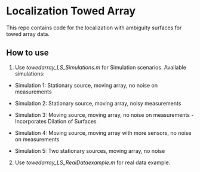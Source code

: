 # Localization Towed Array
 
 This repo contains code for the localization with ambiguity surfaces for towed array data.
 
 ## How to use
 
 1. Use *towedarray_LS_Simulations.m* for Simulation scenarios. Available simulations:
 
- Simulation 1: Stationary source, moving array, no noise on measurements

- Simulation 2: Stationary source, moving array, noisy measurements 

- Simulation 3: Moving source, moving array, no noise on measurements - Incorporates Dilation of Surfaces

- Simulation 4: Moving source, moving array with more sensors, no noise on measurements

- Simulation 5: Two stationary sources, moving array, no noise

2. Use *towedarray_LS_RealDataexample.m* for real data example.

